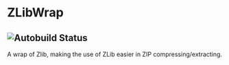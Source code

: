 # ZLibWrap

![Autobuild Status](https://github.com/Streamlet/ZLibWrap/actions/workflows/autobuild.yml/badge.svg)
---
A wrap of Zlib, making the use of ZLib easier in ZIP compressing/extracting.
